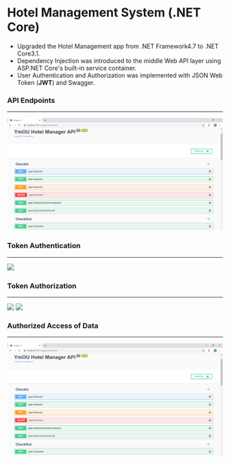 # Hotel Management System (.NET Core)

<ul>
  <li> Upgraded the Hotel Management app from .NET Framework4.7 to .NET Core3.1. </li>
  <li> Dependency Injection was introduced to the middle Web API layer using ASP.NET Core's built-in service container. </li>
  <li> User Authentication and Authorization was implemented with JSON Web Token (<strong>JWT</strong>) and Swagger. </li>
</ul>


<h3> API Endpoints </h3>
<hr>
<img src="./JWTSwagger.png">


<h3> Token Authentication</h3>
<hr>
<img src="./token.png">


<h3> Token Authorization </h3>
<hr>
<img src="./login1.png">
<img src="./login2.png">


<h3> Authorized Access of Data </h3>
<hr>
<img src="./JWTSwagger.png">
